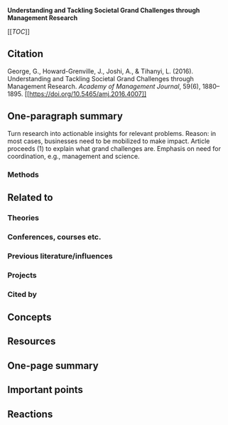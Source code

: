 **Understanding and Tackling Societal Grand Challenges through Management Research**

[[_TOC_]]

## Citation

George, G., Howard-Grenville, J., Joshi, A., & Tihanyi, L. (2016). Understanding and Tackling Societal Grand Challenges through Management Research. *Academy of Management Journal*, 59(6), 1880–1895. [[https://doi.org/10.5465/amj.2016.4007]]

## One-paragraph summary

Turn research into actionable insights for relevant problems. Reason: in most cases, businesses need to be mobilized to make impact. Article proceeds (1) to explain what grand challenges are. Emphasis on need for coordination, e.g., management and science.

### Methods

## Related to

### Theories

### Conferences, courses etc.

### Previous literature/influences

### Projects

### Cited by

## Concepts

## Resources

## One-page summary

## Important points

## Reactions

